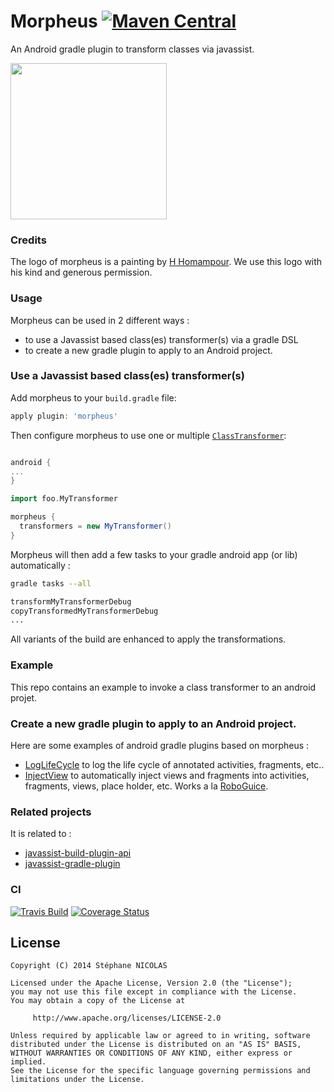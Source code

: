 Morpheus [![Maven Central](https://maven-badges.herokuapp.com/maven-central/com.github.stephanenicolas.morpheus/morpheus-plugin/badge.svg)](https://maven-badges.herokuapp.com/maven-central/com.github.stephanenicolas.morpheus/morpheus-plugin)
========

An Android gradle plugin to transform classes via javassist.

<img src="https://raw.githubusercontent.com/stephanenicolas/morpheus/master/assets/morpheus-logo.jpg"
width="250px" />

### Credits 
The logo of morpheus is a painting by [H Homampour](http://www.yessy.com/homampourarts/gallery.html?i=30994). We use this logo with his kind and generous permission.


### Usage 

Morpheus can be used in 2 different ways : 
* to use a Javassist based class(es) transformer(s) via a gradle DSL
* to create a new gradle plugin to apply to an Android project.

### Use a Javassist based class(es) transformer(s)

Add morpheus to your `build.gradle` file:

```groovy
apply plugin: 'morpheus'
````

Then configure morpheus to use one or multiple [`ClassTransformer`](https://github.com/stephanenicolas/javassist-build-plugin-api/blob/master/src/main/java/javassist/build/IClassTransformer.java):

```groovy

android {
...
}

import foo.MyTransformer

morpheus {
  transformers = new MyTransformer()
}
```

Morpheus will then add a few tasks to your gradle android app (or lib) automatically :

```bash
gradle tasks --all

transformMyTransformerDebug
copyTransformedMyTransformerDebug
...
```

All variants of the build are enhanced to apply the transformations.

### Example

This repo contains an example to invoke a class transformer to an android projet.

### Create a new gradle plugin to apply to an Android project.

Here are some examples of android gradle plugins based on morpheus : 

* [LogLifeCycle](https://github.com/stephanenicolas/loglifecycle) to log the life cycle of annotated activities, fragments, etc..
* [InjectView](https://github.com/stephanenicolas/injectview) to automatically inject views and fragments into activities, fragments, views, place holder, etc. Works a la [RoboGuice](https://github.com/roboguice/roboguice).

### Related projects

It is related to :
* [javassist-build-plugin-api](https://github.com/stephanenicolas/javassist-build-plugin-api)
* [javassist-gradle-plugin](https://github.com/darylteo/javassist-gradle-plugin)

### CI

[![Travis Build](https://travis-ci.org/stephanenicolas/morpheus.svg?branch=master)](https://travis-ci.org/stephanenicolas/morpheus)
[![Coverage Status](https://img.shields.io/coveralls/stephanenicolas/morpheus.svg)](https://coveralls.io/r/stephanenicolas/morpheus)

License
-------

	Copyright (C) 2014 Stéphane NICOLAS

	Licensed under the Apache License, Version 2.0 (the "License");
	you may not use this file except in compliance with the License.
	You may obtain a copy of the License at
	
	     http://www.apache.org/licenses/LICENSE-2.0
	
	Unless required by applicable law or agreed to in writing, software
	distributed under the License is distributed on an "AS IS" BASIS,
	WITHOUT WARRANTIES OR CONDITIONS OF ANY KIND, either express or implied.
	See the License for the specific language governing permissions and
	limitations under the License.
